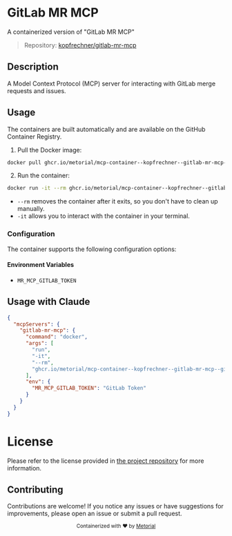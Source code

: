 
# GitLab MR MCP

A containerized version of "GitLab MR MCP"

> Repository: [kopfrechner/gitlab-mr-mcp](https://github.com/kopfrechner/gitlab-mr-mcp)

## Description

A Model Context Protocol (MCP) server for interacting with GitLab merge requests and issues.


## Usage

The containers are built automatically and are available on the GitHub Container Registry.

1. Pull the Docker image:

```bash
docker pull ghcr.io/metorial/mcp-container--kopfrechner--gitlab-mr-mcp--gitlab-mr-mcp
```

2. Run the container:

```bash
docker run -it --rm ghcr.io/metorial/mcp-container--kopfrechner--gitlab-mr-mcp--gitlab-mr-mcp 
```

- `--rm` removes the container after it exits, so you don't have to clean up manually.
- `-it` allows you to interact with the container in your terminal.


### Configuration

The container supports the following configuration options:




#### Environment Variables

- `MR_MCP_GITLAB_TOKEN`




## Usage with Claude

```json
{
  "mcpServers": {
    "gitlab-mr-mcp": {
      "command": "docker",
      "args": [
        "run",
        "-it",
        "--rm",
        "ghcr.io/metorial/mcp-container--kopfrechner--gitlab-mr-mcp--gitlab-mr-mcp"
      ],
      "env": {
        "MR_MCP_GITLAB_TOKEN": "GitLab Token"
      }
    }
  }
}
```

# License

Please refer to the license provided in [the project repository](https://github.com/kopfrechner/gitlab-mr-mcp) for more information.

## Contributing

Contributions are welcome! If you notice any issues or have suggestions for improvements, please open an issue or submit a pull request.

<div align="center">
  <sub>Containerized with ❤️ by <a href="https://metorial.com">Metorial</a></sub>
</div>
  
